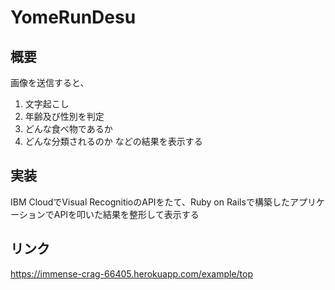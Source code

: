 # YomeRunDesu
## 概要
画像を送信すると、
1. 文字起こし
1. 年齢及び性別を判定
1. どんな食べ物であるか
1. どんな分類されるのか
などの結果を表示する

## 実装
IBM CloudでVisual RecognitioのAPIをたて、Ruby on Railsで構築したアプリケーションでAPIを叩いた結果を整形して表示する

## リンク
https://immense-crag-66405.herokuapp.com/example/top
